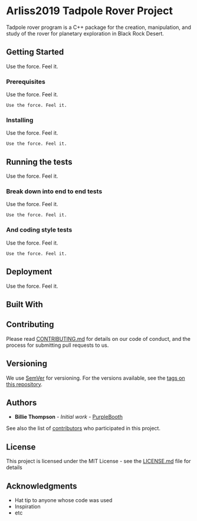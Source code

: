 # Arliss2019 Tadpole Rover Project

Tadpole rover program is a C++ package for the creation, manipulation, and study of the rover for planetary exploration in Black Rock Desert.

## Getting Started

Use the force. Feel it.

### Prerequisites

Use the force. Feel it.

```
Use the force. Feel it.
```

### Installing

Use the force. Feel it.

```
Use the force. Feel it.
```


## Running the tests

Use the force. Feel it.

### Break down into end to end tests

Use the force. Feel it.

```
Use the force. Feel it.
```

### And coding style tests

Use the force. Feel it.

```
Use the force. Feel it.
```

## Deployment

Use the force. Feel it.

## Built With

## Contributing

Please read [CONTRIBUTING.md](https://gist.github.com/PurpleBooth/b24679402957c63ec426) for details on our code of conduct, and the process for submitting pull requests to us.

## Versioning

We use [SemVer](http://semver.org/) for versioning. For the versions available, see the [tags on this repository](https://github.com/your/project/tags). 

## Authors

* **Billie Thompson** - *Initial work* - [PurpleBooth](https://github.com/PurpleBooth)

See also the list of [contributors](https://github.com/your/project/contributors) who participated in this project.

## License

This project is licensed under the MIT License - see the [LICENSE.md](LICENSE.md) file for details

## Acknowledgments

* Hat tip to anyone whose code was used
* Inspiration
* etc

